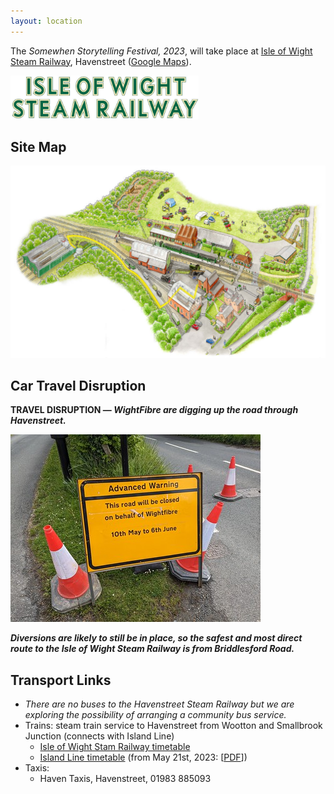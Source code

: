 ```yaml
---
layout: location
---
```


The *Somewhen Storytelling Festival, 2023*, will take place at [Isle of Wight Steam Railway](https://iwsteamrailway.co.uk/), Havenstreet ([Google Maps](https://goo.gl/maps/HjeXqXxHpTARqzUQ6)).

<a href="https://iwsteamrailway.co.uk/"><img height="70" src="../assets/images/iw_steam_railway_logo_smaller_compressed.jpg" /></a>

## Site Map

<img src="../assets/images/iw_steam_railway_map_compressed.jpg" />

## Car Travel Disruption

__TRAVEL DISRUPTION — *WightFibre are digging up the road through Havenstreet.*__

<div class="sw-center-container">
  <img src="../assets/images/roadworks.jpg" /> 
</div>

__*Diversions are likely to still be in place, so the safest and most direct route to the Isle of Wight Steam Railway is from Briddlesford Road.*__

## Transport Links

- *There are no buses to the Havenstreet Steam Railway but we are exploring the possibility of arranging a community bus service.* 
- Trains: steam train service to Havenstreet from Wootton and Smallbrook Junction (connects with Island Line)
  - [Isle of Wight Stam Railway timetable](https://iwsteamrailway.co.uk/visit/train-timetables/)
  - [Island Line timetable](https://www.southwesternrailway.com/plan-my-journey/timetables) (from May 21st, 2023: [[PDF](https://www.southwesternrailway.com/plan-my-journey/-/media/c9c27b9654ba4777a49068faed88c6dd.ashx)])
- Taxis:
    - Haven Taxis, Havenstreet, 01983 885093

